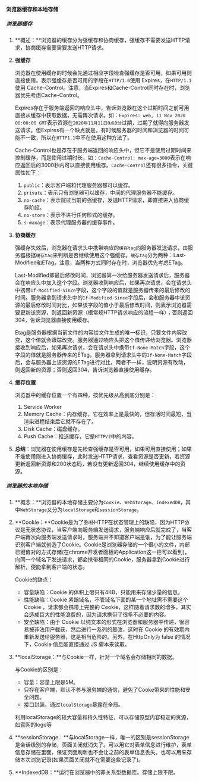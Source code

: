 #### 浏览器缓存和本地存储

##### 浏览器缓存

1. **概述：**浏览器的缓存分为强缓存和协商缓存，强缓存不需要发送HTTP请求，协商缓存需要需要发送HTTP请求。

2. **强缓存**

   浏览器在使用缓存的时候会先通过相应字段检查强缓存是否可用，如果可用则直接使用。表示强缓存是否可用的字段在`HTTP/1.0`使用 Expires，在`HTTP/1.1`使用 Cache-Control。注意，当Expires和Cache-Control同时存在时，浏览器优先考虑Cache-Control。

   Expires存在于服务端返回的响应头中，告诉浏览器在这个过期时间之前可用直接从缓存中获取数据，无需再次请求。如：`Expires: web, 11 Nov 2020 00:00:00 GMT`表示资源在`2020年11月11日0点0分`过期，过期了就得向服务器发送请求。但Expires有一个缺点就是，有时候服务器的时间和浏览器的时间可能不一致，所以在`HTTP1.1`中不在使用这种方法了。

   Cache-Control也是存在于服务端返回的响应头中，但它不是使用过期时间来控制缓存，而是使用过期时长，如：`Cache-Control: max-age=3000`表示在响应返回后的3000秒内可以直接使用缓存。`Cache-Control`还有很多指令，关键属性如下：

   1. `public`：表示客户端和代理服务器都可以缓存。
   2. `private`：表示只有浏览器可以缓存，中间的代理服务器不能缓存。
   3. `no-cache`：表示跳过当前的强缓存，发送HTTP请求，即直接进入协商缓存阶段。
   4. `no-store`：表示不进行任何形式的缓存。
   5. `s-maxage`：表示代理服务器的缓存事件。

3. **协商缓存**

   强缓存失效后，浏览器在请求头中携带响应的`缓存tag`向服务器发送请求，由服务器根据`缓存tag`来判断是否继续使用这个强缓存。`缓存tag`分为两种：Last-Modified和ETag。注意，当两种方式同时存在时，浏览器优先考虑ETag。

   Last-Modified即最后修改时间，浏览器第一次给服务器发送请求后，服务器会在响应头中加入这个字段。浏览器收到响应后，如果再次请求，会在请求头中携带`If-Modified-Since`字段，这个字段的值就是服务器传来的最后修改的时间。服务器拿到请求头中的`If-Modified-Since`字段后，会和服务器中该资源的最后修改时间对比，如果该字段的值小于最后修改时间，则表示浏览器需要更新该资源，则返回新资源（根常规HTTP请求响应的流程一样）；否则返回304，告诉浏览器直接使用缓存。

   Etag是服务器根据当前文件的内容给文件生成的唯一标识，只要文件内容改变，这个值就会跟踪改变。服务器通过响应头把这个值传递给浏览器。浏览器接收到响应后，如果再次请求，会在请求头中携带`If-None-Match`字段，这个字段的值就是服务器传来的ETag。服务器拿到请求头中的`If-None-Match`字段后，会与服务器上该资源的ETag进行对比，两者不一样，说明资源有改动，则返回新的资源；否则返回304，告诉浏览器直接使用缓存。

4. **缓存位置**

   浏览器中的缓存位置一个有四种，按优先级从高到底分别是：

   1. Service Worker
   2. Memory Cache：内存缓存，它在效率上是最快的，但存活时间最短，当渲染进程结束后它就不存在了。
   3. Disk Cache：磁盘缓存。
   4. Push Cache：推送缓存，它是`HTTP/2`中的内容。

5. **总结**：浏览器在使用缓存是先检查强缓存是否可用，如果可用直接使用；如果不能使用则进入协商缓存，此时发送HTTP请求，查看资源是否更新，若资源更新返回新资源和200状态码，若没有更新返回304，继续使用缓存中的资源。

##### 浏览器的本地存储

1. **概念：**浏览器的本地存储主要分为`Cookie`、`WebStorage`、`IndexedDB`，其中`WebStorage`又分为`localStorage`和`sessionStorage`。

2. **Cookie：**Cookie是为了弥补HTTP在状态管理上的缺陷，因为HTTP协议是无状态协议，当客户端向服务端发送请求，服务端响应后就完成了，当客户端再次向服务端发送请求时，服务端并不知道客户端是谁，为了能让服务端识别客户端就创造了Cookie。Cookie是浏览器存储的一个很小的文件，内部已键值对的方式存储(在chrome开发者面板的Application这一栏可以看到)，向同一个域名下发送请求，都会携带相同的Cookie，服务器拿到Cookie进行解析，便能拿到客户端的状态。

   Cookie的缺点：

   - 容量缺陷：Cookie 的体积上限只有4KB，只能用来存储少量的信息。
   - 性能缺陷：Cookie 紧跟域名，不管域名下面的某一个地址需不需要这个 Cookie ，请求都会携带上完整的 Cookie，这样随着请求数的增多，其实会造成巨大的性能浪费的，因为请求携带了很多不必要的内容。
   - 安全缺陷：由于 Cookie 以纯文本的形式在浏览器和服务器中传递，很容易被非法用户截获，然后进行一系列的篡改，这时在 Cookie 的有效期内重新发送给服务器，这是相当危险的。另外，在HttpOnly为 false 的情况下，Cookie 信息能直接通过 JS 脚本来读取。

3. **localStorage：**与Cookie一样，针对一个域名会存储相同的数据。

   与Cookie的区别是：

   - 容量：容量上限是5M。
   - 只存在客户端，默认不参与服务端的通信，避免了Cooke带来的性能和安全问题。
   - 接口封装。通过`localStorage`暴露在全局。

   利用localStorage的较大容量和持久性特征，可以存储原型内容稳定的资源，如官网的logo等

4. **sessionStorage：**与localStorage一样，唯一的区别是sessionStorage是会话级别的存储，页面关闭就消失了。可以用它对表单信息进行维护，表单信息存储在里面，保证页面刷新也不会让之前的表单信息丢失。也可以用来存储本次浏览记录(如果页面关闭就不在需要这些记录了)。

5. **IndexedDB：**运行在浏览器中的菲关系型数据库。存储上限不限。

